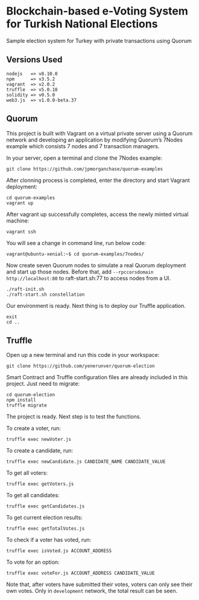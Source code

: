 # Blockchain-based e-Voting System for Turkish National Elections
Sample election system for Turkey with private transactions using Quorum

## Versions Used
```
nodejs   => v8.10.0
npm      => v3.5.2
vagrant  => v2.0.2
truffle  => v5.0.18
solidity => v0.5.0
web3.js  => v1.0.0-beta.37
```

## Quorum
This project is built with Vagrant on a virtual private server using a Quorum network and developing an application by modifying Quorum’s 7Nodes example which consists 7 nodes and 7 transaction managers.

In your server, open a terminal and clone the 7Nodes example:

```
git clone https://github.com/jpmorganchase/quorum-examples
```

After clonning process is completed, enter the directory and start Vagrant deployment:

```
cd quorum-examples
vagrant up
```

After vagrant up successfully completes, access the newly minted virtual machine:

```
vagrant ssh
```

You will see a change in command line, run below code:

```
vagrant@ubuntu-xenial:~$ cd quorum-examples/7nodes/
```

Now create seven Quorum nodes to simulate a real Quorum deployment and start up those nodes. Before that, add `--rpccorsdomain http://localhost:80` to raft-start.sh:77 to access nodes from a UI.

```
./raft-init.sh
./raft-start.sh constellation
```

Our environment is ready. Next thing is to deploy our Truffle application.

```
exit
cd ..
```

## Truffle

Open up a new terminal and run this code in your workspace:

```
git clone https://github.com/yenerunver/quorum-election
```

Smart Contract and Truffle configuration files are already included in this project. Just need to migrate:

```
cd quorum-election
npm install
truffle migrate
```

The project is ready. Next step is to test the functions.

To create a voter, run:

```
truffle exec newVoter.js
```

To create a candidate, run:

```
truffle exec newCandidate.js CANDIDATE_NAME CANDIDATE_VALUE
```

To get all voters:

```
truffle exec getVoters.js
```

To get all candidates:

```
truffle exec getCandidates.js
```

To get current election results:

```
truffle exec getTotalVotes.js
```

To check if a voter has voted, run:

```
truffle exec isVoted.js ACCOUNT_ADDRESS
```

To vote for an option:

```
truffle exec voteFor.js ACCOUNT_ADDRESS CANDIDATE_VALUE
```

Note that, after voters have submitted their votes, voters can only see their own votes. Only in `development` network, the total result can be seen.
